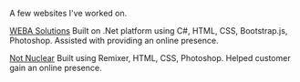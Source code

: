 A few websites I've worked on.

[WEBA Solutions](http://webasolutions.com/)
Built on .Net platform using C#, HTML, CSS, Bootstrap.js, Photoshop.  Assisted with providing an online presence.

[Not Nuclear](http://notnuclear.com/)
Built using Remixer, HTML, CSS, Photoshop.  Helped customer gain an online presence.
